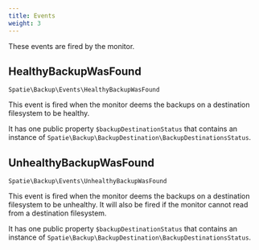 ```yaml
---
title: Events
weight: 3
---
```


These events are fired by the monitor.

## HealthyBackupWasFound

`Spatie\Backup\Events\HealthyBackupWasFound`

This event is fired when the monitor deems the backups on a destination filesystem to be healthy.

It has one public property `$backupDestinationStatus` that contains an instance of `Spatie\Backup\BackupDestination\BackupDestinationsStatus`.

## UnhealthyBackupWasFound

`Spatie\Backup\Events\UnhealthyBackupWasFound`

This event is fired when the monitor deems the backups on a destination filesystem to be unhealthy. It will
also be fired if the monitor cannot read from a destination filesystem.

It has one public property `$backupDestinationStatus` that contains an instance of `Spatie\Backup\BackupDestination\BackupDestinationsStatus`.



